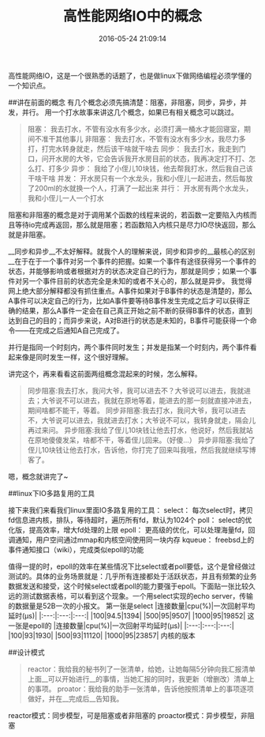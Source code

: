 ﻿---
title: 高性能网络IO中的概念
date: 2016-05-24 21:09:14
tags: linux
categories: linux
---

高性能网络IO，这是一个很熟悉的话题了，也是做linux下做网络编程必须学懂的一个知识点。

##讲在前面的概念
有几个概念必须先搞清楚：阻塞，非阻塞，同步，异步，并发，并行。
用一个打水故事来讲这几个概念，如果已有相关概念可以跳过。
>阻塞： 我去打水，不管有没水有多少水，必须打满一桶水才能回寝室，期间不准干其他事儿
非阻塞： 我去打水，不管有没水有多少水，我尽力多打，打完水转身就走，然后该干啥就干啥去
同步： 我去打水，我走到门口，问开水房的大爷，它会告诉我开水房目前的状态，我再决定打不打、怎么打、打多少
异步： 我给了小侄儿10块钱，他去帮我打水，然后我自己该干啥干啥
并发： 开水房只有一个水龙头，我和小侄儿一起进去，然后每放了200ml的水就换一个人，打满了一起出来
并行： 开水房有两个水龙头，我和小侄儿一人一个打水

阻塞和非阻塞的概念是对于调用某个函数的线程来说的，若函数一定要陷入内核而且等待io完成再返回，那么就是阻塞；若函数陷入内核只是尽力IO尽快返回，那么就是非阻塞。

__同步和异步__不太好解释。就我个人的理解来说，同步和异步的__最核心的区别__在于在于一个事件对另一个事件的把握。如果一个事件有途径获得另一个事件的状态，并能够影响或者根据对方的状态决定自己的行为，那就是同步；如果一个事件对另一个事件目前的状态完全是未知的或者不关心的，那么就是异步。
我觉得网上绝大部分解释都没有抓住重点。A事件如果对于B事件的状态是清楚的，那么A事件可以决定自己的行为，比如A事件要等待B事件发生完成之后才可以获得正确的结果，那么A事件一定会在自己真正开始之前不断的获得B事件的状态，直到达到自己的目的；而异步来说，A对B进行的状态是未知的，B事件可能获得一个命令——在完成之后通知A自己完成了。

并行是指同一个时刻内，两个事件同时发生；并发是指某一个时刻内，两个事件看起来像是同时发生一样，这个很好理解。

讲完这个，再来看看这前面两组概念混起来的时候，怎么解释。
>同步阻塞:我去打水，我问大爷，我可以进去不？大爷说可以进去，我就进去；大爷说不可以进去，我就在原地等着，能进去的那一刻就直接冲进去，期间啥都不能干，等着。
同步非阻塞:我去打水，我问大爷，我可以进去不，大爷说可以进去，我就进去打水；大爷说不可以，我转身就走，隔会儿再过来问。
异步阻塞:我给了侄儿10块钱让他去打水，他说好，然后我就站在原地傻傻发呆，啥都不干，等着侄儿回来。（好傻...）
异步非阻塞:我给了侄儿10块钱让他去打水，告诉他，你打完了回来叫我哦，然后我就继续写博客了。

嗯，概念就讲完了~

##linux下IO多路复用的工具

接下来我们来看我们linux里面IO多路复用的工具：
select： 每次select时，拷贝fd信息进内核，排队，等待超时，遍历所有fd，默认为1024个
poll： select的优化版，提高效率，增大fd处理的上限
epoll： 更高级的优化，可以处理海量fd，回调通知，用户空间通过mmap和内核空间使用同一块内存
kqueue： freebsd上的事件通知接口（wiki），完成类似epoll的功能

值得一提的时，epoll的效率在某些情况下比select或者poll要低，这个是曾经做过测试的。具体的业务场景就是：几乎所有连接都处于活跃状态，并且有频繁的业务数据发送和接受，这个时候select或者poll的能力要强于epoll。下面贴一张比较久远的测试数据表格，可以看到这个现象。一个用select实现的echo server，传输的数据量是52B一次的小报文。
第一张是select
|连接数量|cpu(%)|一次回射平均延时(μs)|
|:---:|:---:|:---:|
|100|94.5|1394|
|500|95|9507|
|1000|95|19852|
这一张是epoll的
|连接数量|cpu(%)|一次回射平均延时(μs)|
|:---:|:---:|:---:|
|100|93|1930|
|500|93|11120|
|1000|95|23857|
内核的版本

##设计模式
>reactor：我给我的秘书列了一张清单，给她，让她每隔5分钟向我汇报清单上面__可以开始进行__的事情，当她汇报的同时，我更新（增删改）清单上的事项。
proator：我给我的助手一张清单，告诉他按照清单上的事项逐项做好，并在__完成后__告知我。

reactor模式：同步模型，可是阻塞或者非阻塞的
proactor模式：异步模型，非阻塞







